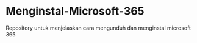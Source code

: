# Menginstal-Microsoft-365
Repository untuk menjelaskan cara mengunduh dan menginstal microsoft 365
